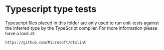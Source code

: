 # Typescript type tests

Typescript files placed in this folder are only used to run unit-tests
against the inferred type by the TypeScript compiler. For more information
please have a look at:

    https://github.com/Microsoft/dtslint

